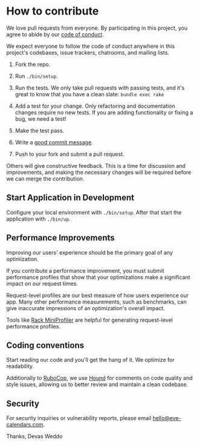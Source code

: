 # How to contribute

We love pull requests from everyone. By participating in this project,
you agree to abide by our [code of conduct](CODE_OF_CONDUCT.md).

We expect everyone to follow the code of conduct anywhere in this project's codebases,
issue trackers, chatrooms, and mailing lists.

1. Fork the repo.

1. Run `./bin/setup`.

1. Run the tests. We only take pull requests with passing tests, and it's great
   to know that you have a clean slate: `bundle exec rake`

1. Add a test for your change. Only refactoring and documentation changes
   require no new tests. If you are adding functionality or fixing a bug,
   we need a test!

1. Make the test pass.

1. Write a [good commit message][commit].

1. Push to your fork and submit a pull request.

Others will give constructive feedback.
This is a time for discussion and improvements,
and making the necessary changes will be required before we can
merge the contribution.

## Start Application in Development

Configure your local environment with `./bin/setup`.
After that start the application with `./bin/up`.

## Performance Improvements

Improving our users' experience should be the primary goal of any optimization.

If you contribute a performance improvement,
you must submit performance profiles
that show that your optimizations
make a significant impact
on our request times.

Request-level profiles are our best measure
of how users experience our app.
Many other performance measurements,
such as benchmarks,
can give inaccurate impressions
of an optimization's overall impact.

Tools like [Rack MiniProfiler] are helpful
for generating request-level performance profiles.

## Coding conventions

Start reading our code and you'll get the hang of it. We optimize for readability.

Additionally to [RuboCop], we use [Hound] for comments on code quality and style issues,
allowing us to better review and maintain a clean codebase.

## Security

For security inquiries or vulnerability reports, please email
<hello@eve-calendars.com>.

Thanks,
Devas Weddo

[commit]: http://tbaggery.com/2008/04/19/a-note-about-git-commit-messages.html
[RuboCop]: https://www.rubocop.org
[Hound]: https://www.houndci.com
[Rack MiniProfiler]: https://github.com/MiniProfiler/rack-mini-profiler
